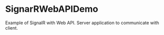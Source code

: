 # SignarRWebAPIDemo
Example of SignalR with Web API.
Server application to communicate with client.
